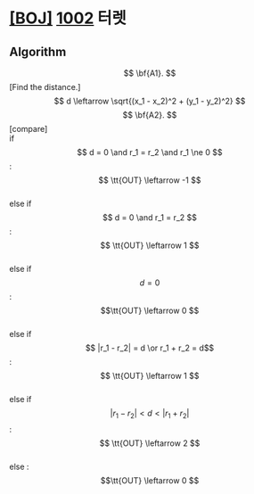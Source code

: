 # [[BOJ]](https://www.acmicpc.net/problem) [1002](https://www.acmicpc.net/problem/1002) 터렛
## Algorithm

$$ \bf{A1}. $$ [Find the distance.] $$ d \leftarrow \sqrt{(x_1 - x_2)^2 + (y_1 - y_2)^2} $$
$$ \bf{A2}. $$ [compare]  
	if $$ d = 0 \and r_1 = r_2 \and r_1 \ne 0 $$ : $$ \tt{OUT} \leftarrow -1 $$  
	else if $$ d = 0 \and r_1 = r_2 $$ : $$ \tt{OUT} \leftarrow 1 $$  
	else if $$ d = 0 $$ : $$\tt{OUT} \leftarrow 0 $$  
	else if $$ |r_1 - r_2| = d \or r_1 + r_2 = d$$ : $$ \tt{OUT} \leftarrow 1 $$  
	else if $$ |r_1 - r_2| < d < |r_1 + r_2| $$ : $$ \tt{OUT} \leftarrow 2 $$  
	else : $$\tt{OUT} \leftarrow 0 $$  
